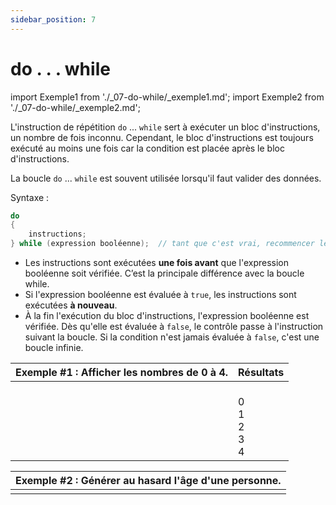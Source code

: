 ```yaml
---
sidebar_position: 7
---
```


# do . . . while

import Exemple1 from './_07-do-while/_exemple1.md';
import Exemple2 from './_07-do-while/_exemple2.md';

L'instruction de répétition `do` ... `while` sert à exécuter un bloc d'instructions, un nombre de fois inconnu. Cependant, le bloc d'instructions est toujours exécuté au moins une fois car la condition est placée après le bloc d'instructions.

La boucle `do` ... `while` est souvent utilisée lorsqu'il faut valider des données.

Syntaxe :

```cs
do
{
    instructions;
} while (expression booléenne);  // tant que c'est vrai, recommencer le bloc d'instructions.
```

- Les instructions sont exécutées **une fois avant** que l'expression booléenne soit vérifiée. C’est la principale différence avec la boucle while.
- Si l'expression booléenne est évaluée à `true`, les instructions sont exécutées **à nouveau**.
- À la fin l'exécution du bloc d'instructions, l'expression booléenne est vérifiée. Dès qu'elle est évaluée à `false`, le contrôle passe à l'instruction suivant la boucle. Si la condition n'est jamais évaluée à `false`, c'est une boucle infinie.

| Exemple #1 : Afficher les nombres de 0 à 4. | Résultats |
| ------------------------------------------- | --------- |
| <Exemple1/> | <br/> 0 <br/> 1 <br/> 2 <br/> 3 <br/> 4 <br/> |

| Exemple #2 : Générer au hasard l'âge d'une personne. |
| ------------------------------------------- |
| <Exemple2/> |
